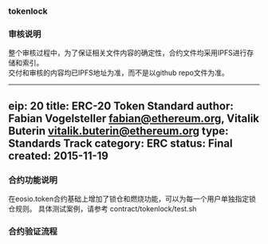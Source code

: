 
### tokenlock


### 审核说明
整个审核过程中，为了保证相关文件内容的确定性，合约文件均采用IPFS进行存储和索引。  
交付和审核的内容均已IPFS地址为准，而不是以github repo文件为准。

---
eip: 20
title: ERC-20 Token Standard
author: Fabian Vogelsteller <fabian@ethereum.org>, Vitalik Buterin <vitalik.buterin@ethereum.org>
type: Standards Track
category: ERC
status: Final
created: 2015-11-19
---



### 合约功能说明
在eosio.token合约基础上增加了锁仓和燃烧功能，可以为每一个用户单独指定锁仓规则。
具体测试案例，请参考 contract/tokenlock/test.sh

### 合约验证流程


